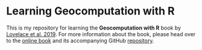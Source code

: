 # Learning Geocomputation with R
This is my repository for learning the **Geocomputation with R** book by [Lovelace et al. 2019](https://geocompr.robinlovelace.net). For more information about the book, please head over to the [online book](https://geocompr.robinlovelace.net) and its accompanying GitHub [repository](https://github.com/Robinlovelace/geocompr).